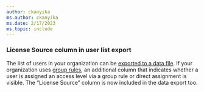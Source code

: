 ```yaml
---
author: ckanyika
ms.author: ckanyika
ms.date: 2/17/2023
ms.topic: include
---
```


### License Source column in user list export

The list of users in your organization can be [exported to a data file](/azure/devops/organizations/security/export-users-audit-log?view=azure-devops&preserve-view=true ). If your organization uses [group rules](/azure/devops/organizations/accounts/assign-access-levels-by-group-membership?view=azure-devops&preserve-view=true ), an additional column that indicates whether a user is assigned an access level via a group rule or direct assignment is visible. The “License Source” column is now included in the data export too.
